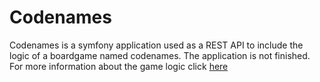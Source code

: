 # Codenames
Codenames is a symfony application used as a REST API to include the logic of a boardgame named codenames.
The application is not finished. For more information about the game logic click [here](documentation/game.md)